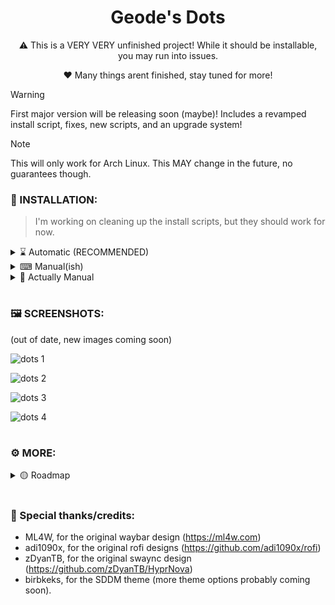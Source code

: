 <div align="center">
  <h1>Geode's Dots</h1>
</div>

<div align="center">
  <p>⚠️ This is a VERY VERY unfinished project! While it should be installable, you may run into issues.</p>
  <p>❤️ Many things arent finished, stay tuned for more!</p>
</div>

> [!WARNING]
> First major version will be releasing soon (maybe)! Includes a revamped install script, fixes, new scripts, and an upgrade system!

> [!NOTE]
> This will only work for Arch Linux. This MAY change in the future, no guarantees though.

### 🌟 INSTALLATION:

> I'm working on cleaning up the install scripts, but they should work for now.

<details> 
  <summary>⌛ Automatic (RECOMMENDED)</summary>

  <p></p>
  
  > Should work on pretty much any arch based system (minimal, or not). If thers an issue installing, please submit a bug report! 
  
  ```
  bash <(curl -s "https://geodearc.github.io/GeoDots/install.sh")
  ```
 > If running this results in an error, try running `bash` beforehand, then try again.

</details> 
<details> 
  <summary>⌨ Manual(ish)</summary>

  <p></p>

  - 🗃️ Ensure dependencies & update
  ```
  sudo pacman -Syu
  sudo pacman -S --needed git base-devel
  ```
  - 💾 Begin Installation!
  > Needs to be in home folder for now! May make the script better/adaptive if i feel like it
  ```
  cd
  git clone https://github.com/GeodeArc/GeoDots/
  cd GeoDots
  ./install.sh
  ```
</details> 

<details> 
  <summary>🐧 Actually Manual</summary>

  <p></p>
    
  - 🗃️ Ensure the dependencies listed in /Dots/Scripts/Installation/pkgs/ are installed

  - 🔶 Go to each config folder in /.config/, and put a config (e.g light alt waybar, GTK hyprland.conf), and move it to the root of that config folder

  - 💾 Copy folders from /.config/ to your .config folder

  - 💫 Copy the /Dots folder to your home directory.

</details> 

# 

### 🖼️ SCREENSHOTS:
(out of date, new images coming soon)

![dots 1](https://github.com/user-attachments/assets/65eca131-0196-47e3-ba4f-c87f75a48c6e)

![dots 2](https://github.com/user-attachments/assets/e682a2a9-1e13-40ed-8680-3514e7ecaeb9)

![dots 3](https://github.com/user-attachments/assets/d01c9cfe-2b76-4bd6-a287-489c7626428b)

![dots 4](https://github.com/user-attachments/assets/724c384d-9d3a-43cd-adf1-7f9786d9d848)

# 

### ⚙ MORE:

<details> 
  <summary>🟡 Roadmap</summary>
  <h3>Current:</h3>

  - Clean up rofi/swaync/hyprland configs.
  
  - Font choices (rofi kitty etc)
  
  - Add ZSH/Bash selection
    
  - Add auto install
    
  - Add cursor (bibata modern ice/classic depending on light/dark theme) (1/2)

  - NVIDIA selection (i folded)
    
  <h3>Later:</h3>
  
  - GDM config (Ready to be merged)
  
  - Add monitor setup to post install
    
  - Settings/config script
    
  - Add hyprlock autologon (maybe with sddm since that seems easy)
</details> 

# 

### 💞 Special thanks/credits:
- ML4W, for the original waybar design (https://ml4w.com)
- adi1090x, for the original rofi designs (https://github.com/adi1090x/rofi)
- zDyanTB, for the original swaync design (https://github.com/zDyanTB/HyprNova)
- birbkeks, for the SDDM theme (more theme options probably coming soon).
